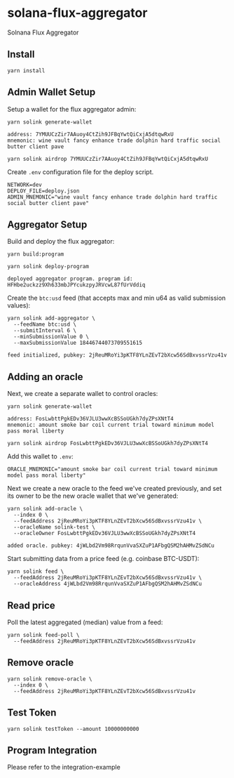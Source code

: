 # solana-flux-aggregator

Solnana Flux Aggregator

## Install

```
yarn install
```

## Admin Wallet Setup

Setup a wallet for the flux aggregator admin:

```
yarn solink generate-wallet

address: 7YMUUCzZir7AAuoy4CtZih9JFBqYwtQiCxjA5dtqwRxU
mnemonic: wine vault fancy enhance trade dolphin hard traffic social butter client pave
```

```
yarn solink airdrop 7YMUUCzZir7AAuoy4CtZih9JFBqYwtQiCxjA5dtqwRxU
```

Create `.env` configuration file for the deploy script.

```
NETWORK=dev
DEPLOY_FILE=deploy.json
ADMIN_MNEMONIC="wine vault fancy enhance trade dolphin hard traffic social butter client pave"
```

## Aggregator Setup

Build and deploy the flux aggregator:

```
yarn build:program
```

```
yarn solink deploy-program

deployed aggregator program. program id: HFHbe2uckzz9Xh633mbJPYcukzpyJRVcwL87fUrVddiq
```

Create the `btc:usd` feed (that accepts max and min u64 as valid submission values):

```
yarn solink add-aggregator \
  --feedName btc:usd \
  --submitInterval 6 \
  --minSubmissionValue 0 \
  --maxSubmissionValue 18446744073709551615

feed initialized, pubkey: 2jReuMRoYi3pKTF8YLnZEvT2bXcw56SdBxvssrVzu41v
```

## Adding an oracle

Next, we create a separate wallet to control oracles:

```
yarn solink generate-wallet

address: FosLwbttPgkEDv36VJLU3wwXcBSSoUGkh7dyZPsXNtT4
mnemonic: amount smoke bar coil current trial toward minimum model pass moral liberty
```

```
yarn solink airdrop FosLwbttPgkEDv36VJLU3wwXcBSSoUGkh7dyZPsXNtT4
```

Add this wallet to `.env`:

```
ORACLE_MNEMONIC="amount smoke bar coil current trial toward minimum model pass moral liberty"
```

Next we create a new oracle to the feed we've created previously, and set its owner to be the new oracle wallet that we've generated:

```
yarn solink add-oracle \
  --index 0 \
  --feedAddress 2jReuMRoYi3pKTF8YLnZEvT2bXcw56SdBxvssrVzu41v \
  --oracleName solink-test \
  --oracleOwner FosLwbttPgkEDv36VJLU3wwXcBSSoUGkh7dyZPsXNtT4

added oracle. pubkey: 4jWLbd2Vm98RrqunVvaSXZuP1AFbgQSM2hAHMvZSdNCu
```

Start submitting data from a price feed (e.g. coinbase BTC-USDT):

```
yarn solink feed \
  --feedAddress 2jReuMRoYi3pKTF8YLnZEvT2bXcw56SdBxvssrVzu41v \
  --oracleAddress 4jWLbd2Vm98RrqunVvaSXZuP1AFbgQSM2hAHMvZSdNCu
```

## Read price

Poll the latest aggregated (median) value from a feed:

```
yarn solink feed-poll \
  --feedAddress 2jReuMRoYi3pKTF8YLnZEvT2bXcw56SdBxvssrVzu41v
```

## Remove oracle

```
yarn solink remove-oracle \
  --index 0 \
  --feedAddress 2jReuMRoYi3pKTF8YLnZEvT2bXcw56SdBxvssrVzu41v
```

## Test Token

```
yarn solink testToken --amount 10000000000
```

## Program Integration

Please refer to the integration-example